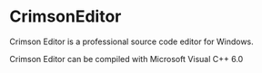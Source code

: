 CrimsonEditor
=============

Crimson Editor is a professional source code editor for Windows.

Crimson Editor can be compiled with Microsoft Visual C++ 6.0
